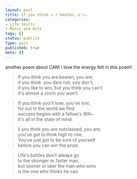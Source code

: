 ```yaml
---
layout: post
title: If you think u r beaten, u r…
categories:
- Life Skills
- Music and Arts
tags: []
status: publish
type: post
published: true
meta: {}
---
```

another poem about CAN! I love the energy felt in this poem!

>

> If you think you are beaten, you are;  
if you think  you dare not, you don't;  
if you like to win, but you think you can't  
it's almost a cinch you won't.

> If you think you'll lose, you've lost;  
for out in the world we find  
success begins with a fellow's Will~  
it's all in the state of mind.

> Ii you think you are outclassed, you are;  
you've got to think high to rise.  
You've just got to be sure of yourself  
before you can win the prize.

> Life's battles don't always go  
to the stronger or faster man,  
but sooner or later the man who wins  
is the one who thinks he can.
